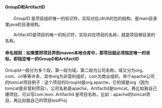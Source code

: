 #### GroupD和ArtifactID

　　GroupID 是项目组织唯一的标识符，实际对应JAVA的包的结构，是main目录里java的目录结构。

　　ArtifactID是项目的唯一的标识符，实际对应项目的名称，就是项目根目录的名称。

#### 命名规则：如果要把项目弄到maven本地仓库中，那项目就必须指定唯一的坐标，即指定唯一的GroupD和ArtifactID

GroupId一般分为多个段，第一段为域，第二段为公司名称。域又分为org、com、cn等等许多，其中org为非营利组织，com为商业组织。举个apache公司的tomcat项目例子：这个项目的GroupId是org.apache，它的域是org（因为tomcat是非营利项目），公司名称是apache，ArtifactId是tomcat。再比如我自己建项目，可以写com.leon.
ArtifactId 是项目名称，比如：apache的tomcat项目，再比如我自己的项目testProj